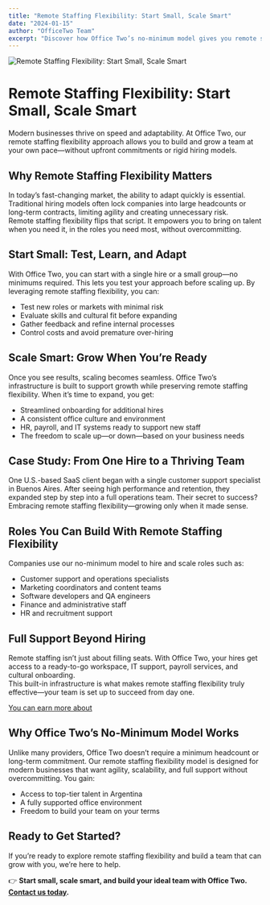 ```yaml
---
title: "Remote Staffing Flexibility: Start Small, Scale Smart"
date: "2024-01-15"
author: "OfficeTwo Team"
excerpt: "Discover how Office Two’s no-minimum model gives you remote staffing flexibility—start small, test roles, and scale when you’re ready."
---
```


![Remote Staffing Flexibility: Start Small, Scale Smart](/images/remote-staffing-flexibility.png)

# Remote Staffing Flexibility: Start Small, Scale Smart

Modern businesses thrive on speed and adaptability. At Office Two, our remote staffing flexibility approach allows you to build and grow a team at your own pace—without upfront commitments or rigid hiring models.

## Why Remote Staffing Flexibility Matters

In today’s fast-changing market, the ability to adapt quickly is essential. Traditional hiring models often lock companies into large headcounts or long-term contracts, limiting agility and creating unnecessary risk.  
Remote staffing flexibility flips that script. It empowers you to bring on talent when you need it, in the roles you need most, without overcommitting.

## Start Small: Test, Learn, and Adapt

With Office Two, you can start with a single hire or a small group—no minimums required. This lets you test your approach before scaling up. By leveraging remote staffing flexibility, you can:

- Test new roles or markets with minimal risk  
- Evaluate skills and cultural fit before expanding  
- Gather feedback and refine internal processes  
- Control costs and avoid premature over-hiring  

## Scale Smart: Grow When You’re Ready

Once you see results, scaling becomes seamless. Office Two’s infrastructure is built to support growth while preserving remote staffing flexibility. When it’s time to expand, you get:

- Streamlined onboarding for additional hires  
- A consistent office culture and environment  
- HR, payroll, and IT systems ready to support new staff  
- The freedom to scale up—or down—based on your business needs  

## Case Study: From One Hire to a Thriving Team

One U.S.-based SaaS client began with a single customer support specialist in Buenos Aires. After seeing high performance and retention, they expanded step by step into a full operations team. Their secret to success? Embracing remote staffing flexibility—growing only when it made sense.

## Roles You Can Build With Remote Staffing Flexibility

Companies use our no-minimum model to hire and scale roles such as:

- Customer support and operations specialists  
- Marketing coordinators and content teams  
- Software developers and QA engineers  
- Finance and administrative staff  
- HR and recruitment support  

## Full Support Beyond Hiring

Remote staffing isn’t just about filling seats. With Office Two, your hires get access to a ready-to-go workspace, IT support, payroll services, and cultural onboarding.  
This built-in infrastructure is what makes remote staffing flexibility truly effective—your team is set up to succeed from day one.

[You can earn more about](https://www.officetwo.com/blog/why-office-two-full-service-support-makes-the-difference)

## Why Office Two’s No-Minimum Model Works

Unlike many providers, Office Two doesn’t require a minimum headcount or long-term commitment. Our remote staffing flexibility model is designed for modern businesses that want agility, scalability, and full support without overcommitting. You gain:

- Access to top-tier talent in Argentina  
- A fully supported office environment  
- Freedom to build your team on your terms  

## Ready to Get Started?

If you’re ready to explore remote staffing flexibility and build a team that can grow with you, we’re here to help.

👉 **Start small, scale smart, and build your ideal team with Office Two. [Contact us today](https://www.officetwo.com/contact-us/).**
